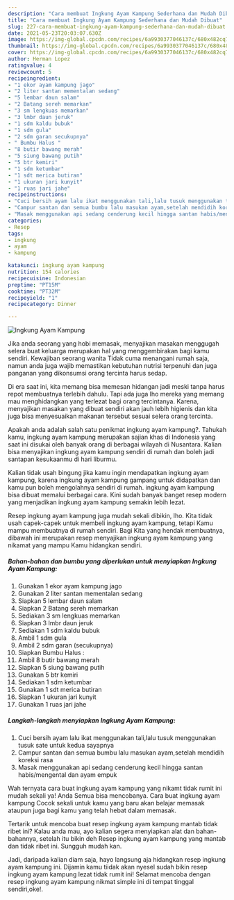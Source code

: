 ```yaml
---
description: "Cara membuat Ingkung Ayam Kampung Sederhana dan Mudah Dibuat"
title: "Cara membuat Ingkung Ayam Kampung Sederhana dan Mudah Dibuat"
slug: 227-cara-membuat-ingkung-ayam-kampung-sederhana-dan-mudah-dibuat
date: 2021-05-23T20:03:07.630Z
image: https://img-global.cpcdn.com/recipes/6a9930377046137c/680x482cq70/ingkung-ayam-kampung-foto-resep-utama.jpg
thumbnail: https://img-global.cpcdn.com/recipes/6a9930377046137c/680x482cq70/ingkung-ayam-kampung-foto-resep-utama.jpg
cover: https://img-global.cpcdn.com/recipes/6a9930377046137c/680x482cq70/ingkung-ayam-kampung-foto-resep-utama.jpg
author: Herman Lopez
ratingvalue: 4
reviewcount: 5
recipeingredient:
- "1 ekor ayam kampung jago"
- "2 liter santan mementalan sedang"
- "5 lembar daun salam"
- "2 Batang sereh memarkan"
- "3 sm lengkuas memarkan"
- "3 lmbr daun jeruk"
- "1 sdm kaldu bubuk"
- "1 sdm gula"
- "2 sdm garan secukupnya"
- " Bumbu Halus "
- "8 butir bawang merah"
- "5 siung bawang putih"
- "5 btr kemiri"
- "1 sdm ketumbar"
- "1 sdt merica butiran"
- "1 ukuran jari kunyit"
- "1 ruas jari jahe"
recipeinstructions:
- "Cuci bersih ayam lalu ikat menggunakan tali,lalu tusuk menggunakan tusuk sate untuk kedua sayapnya"
- "Campur santan dan semua bumbu lalu masukan ayam,setelah mendidih koreksi rasa"
- "Masak menggunakan api sedang cenderung kecil hingga santan habis/mengental dan ayam empuk"
categories:
- Resep
tags:
- ingkung
- ayam
- kampung

katakunci: ingkung ayam kampung 
nutrition: 154 calories
recipecuisine: Indonesian
preptime: "PT15M"
cooktime: "PT32M"
recipeyield: "1"
recipecategory: Dinner

---
```



![Ingkung Ayam Kampung](https://img-global.cpcdn.com/recipes/6a9930377046137c/680x482cq70/ingkung-ayam-kampung-foto-resep-utama.jpg)

Jika anda seorang yang hobi memasak, menyajikan masakan menggugah selera buat keluarga merupakan hal yang menggembirakan bagi kamu sendiri. Kewajiban seorang  wanita Tidak cuma menangani rumah saja, namun anda juga wajib memastikan kebutuhan nutrisi terpenuhi dan juga panganan yang dikonsumsi orang tercinta harus sedap.

Di era  saat ini, kita memang bisa memesan hidangan jadi meski tanpa harus repot membuatnya terlebih dahulu. Tapi ada juga lho mereka yang memang mau menghidangkan yang terlezat bagi orang tercintanya. Karena, menyajikan masakan yang dibuat sendiri akan jauh lebih higienis dan kita juga bisa menyesuaikan makanan tersebut sesuai selera orang tercinta. 



Apakah anda adalah salah satu penikmat ingkung ayam kampung?. Tahukah kamu, ingkung ayam kampung merupakan sajian khas di Indonesia yang saat ini disukai oleh banyak orang di berbagai wilayah di Nusantara. Kalian bisa menyajikan ingkung ayam kampung sendiri di rumah dan boleh jadi santapan kesukaanmu di hari liburmu.

Kalian tidak usah bingung jika kamu ingin mendapatkan ingkung ayam kampung, karena ingkung ayam kampung gampang untuk didapatkan dan kamu pun boleh mengolahnya sendiri di rumah. ingkung ayam kampung bisa dibuat memalui berbagai cara. Kini sudah banyak banget resep modern yang menjadikan ingkung ayam kampung semakin lebih lezat.

Resep ingkung ayam kampung juga mudah sekali dibikin, lho. Kita tidak usah capek-capek untuk membeli ingkung ayam kampung, tetapi Kamu mampu membuatnya di rumah sendiri. Bagi Kita yang hendak membuatnya, dibawah ini merupakan resep menyajikan ingkung ayam kampung yang nikamat yang mampu Kamu hidangkan sendiri.

<!--inarticleads1-->

##### Bahan-bahan dan bumbu yang diperlukan untuk menyiapkan Ingkung Ayam Kampung:

1. Gunakan 1 ekor ayam kampung jago
1. Gunakan 2 liter santan mementalan sedang
1. Siapkan 5 lembar daun salam
1. Siapkan 2 Batang sereh memarkan
1. Sediakan 3 sm lengkuas memarkan
1. Siapkan 3 lmbr daun jeruk
1. Sediakan 1 sdm kaldu bubuk
1. Ambil 1 sdm gula
1. Ambil 2 sdm garan (secukupnya)
1. Siapkan  Bumbu Halus :
1. Ambil 8 butir bawang merah
1. Siapkan 5 siung bawang putih
1. Gunakan 5 btr kemiri
1. Sediakan 1 sdm ketumbar
1. Gunakan 1 sdt merica butiran
1. Siapkan 1 ukuran jari kunyit
1. Gunakan 1 ruas jari jahe




<!--inarticleads2-->

##### Langkah-langkah menyiapkan Ingkung Ayam Kampung:

1. Cuci bersih ayam lalu ikat menggunakan tali,lalu tusuk menggunakan tusuk sate untuk kedua sayapnya
1. Campur santan dan semua bumbu lalu masukan ayam,setelah mendidih koreksi rasa
1. Masak menggunakan api sedang cenderung kecil hingga santan habis/mengental dan ayam empuk




Wah ternyata cara buat ingkung ayam kampung yang nikamt tidak rumit ini mudah sekali ya! Anda Semua bisa mencobanya. Cara buat ingkung ayam kampung Cocok sekali untuk kamu yang baru akan belajar memasak ataupun juga bagi kamu yang telah hebat dalam memasak.

Tertarik untuk mencoba buat resep ingkung ayam kampung mantab tidak ribet ini? Kalau anda mau, ayo kalian segera menyiapkan alat dan bahan-bahannya, setelah itu bikin deh Resep ingkung ayam kampung yang mantab dan tidak ribet ini. Sungguh mudah kan. 

Jadi, daripada kalian diam saja, hayo langsung aja hidangkan resep ingkung ayam kampung ini. Dijamin kamu tiidak akan nyesel sudah bikin resep ingkung ayam kampung lezat tidak rumit ini! Selamat mencoba dengan resep ingkung ayam kampung nikmat simple ini di tempat tinggal sendiri,oke!.

